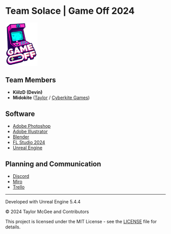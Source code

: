 # Team Solace | Game Off 2024

<a href="https://itch.io/jam/game-off-2024" target="_blank">
    <img src="Images/GameOff2024_Image.png" alt="Game Off 2024 logo" width="20%">
</a>

## Team Members
- **KiilzD (Devin)**
- **Midokite** ([Taylor](https://www.taylor-mcgee.com/) / [Cyberkite Games](https://www.cyberkitegames.com/))

## Software
- [Adobe Photoshop](https://www.adobe.com/products/photoshop.html)
- [Adobe Illustrator](https://www.adobe.com/products/illustrator.html)
- [Blender](https://www.blender.org/)
- [FL Studio 2024](https://www.image-line.com/)
- [Unreal Engine](https://www.unrealengine.com/en-US)

## Planning and Communication
- [Discord](https://discord.com/)
- [Miro](https://miro.com/)
- [Trello](https://trello.com/)

---

Developed with Unreal Engine 5.4.4

© 2024 Taylor McGee and Contributors

This project is licensed under the MIT License - see the [LICENSE](https://github.com/TheMidokite/Solace_GameOff2024/blob/master/LICENSE) file for details.
